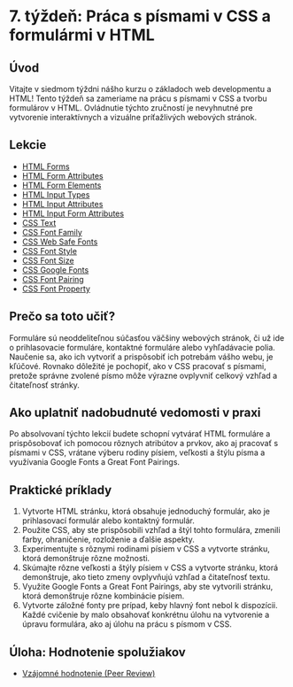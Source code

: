 # 7. týždeň: Práca s písmami v CSS a formulármi v HTML

## Úvod

Vitajte v siedmom týždni nášho kurzu o základoch web developmentu a HTML! Tento týždeň sa zameriame na prácu s písmami v CSS a tvorbu formulárov v HTML. Ovládnutie týchto zručností je nevyhnutné pre vytvorenie interaktívnych a vizuálne príťažlivých webových stránok.

## Lekcie

- [HTML Forms](https://www.w3schools.com/html/html_forms.asp)
- [HTML Form Attributes](https://www.w3schools.com/html/html_form_attributes.asp)
- [HTML Form Elements](https://www.w3schools.com/html/html_form_elements.asp)
- [HTML Input Types](https://www.w3schools.com/html/html_form_input_types.asp)
- [HTML Input Attributes](https://www.w3schools.com/html/html_form_attributes.asp)
- [HTML Input Form Attributes](https://www.w3schools.com/html/html_form_attributes_form.asp)
- [CSS Text](https://www.w3schools.com/css/css_text.asp)
- [CSS Font Family](https://www.w3schools.com/css/css_font.asp)
- [CSS Web Safe Fonts](https://www.w3schools.com/css/css_font_websafe.asp)
- [CSS Font Style](https://www.w3schools.com/css/css_font_style.asp)
- [CSS Font Size](https://www.w3schools.com/css/css_font_size.asp)
- [CSS Google Fonts](https://www.w3schools.com/css/css_font_google.asp)
- [CSS Font Pairing](https://www.w3schools.com/css/css_font_pairings.asp)
- [CSS Font Property](https://www.w3schools.com/css/css_font_shorthand.asp)

## Prečo sa toto učiť?

Formuláre sú neoddeliteľnou súčasťou väčšiny webových stránok, či už ide o prihlasovacie formuláre, kontaktné formuláre alebo vyhľadávacie polia. Naučenie sa, ako ich vytvoriť a prispôsobiť ich potrebám vášho webu, je kľúčové. Rovnako dôležité je pochopiť, ako v CSS pracovať s písmami, pretože správne zvolené písmo môže výrazne ovplyvniť celkový vzhľad a čitateľnosť stránky.

## Ako uplatniť nadobudnuté vedomosti v praxi

Po absolvovaní týchto lekcií budete schopní vytvárať HTML formuláre a prispôsobovať ich pomocou rôznych atribútov a prvkov, ako aj pracovať s písmami v CSS, vrátane výberu rodiny písiem, veľkosti a štýlu písma a využívania Google Fonts a Great Font Pairings.

## Praktické príklady

1. Vytvorte HTML stránku, ktorá obsahuje jednoduchý formulár, ako je prihlasovací formulár alebo kontaktný formulár.
2. Použite CSS, aby ste prispôsobili vzhľad a štýl tohto formulára, zmenili farby, ohraničenie, rozloženie a ďalšie aspekty.
3. Experimentujte s rôznymi rodinami písiem v CSS a vytvorte stránku, ktorá demonštruje rôzne možnosti.
4. Skúmajte rôzne veľkosti a štýly písiem v CSS a vytvorte stránku, ktorá demonštruje, ako tieto zmeny ovplyvňujú vzhľad a čitateľnosť textu.
5. Využite Google Fonts a Great Font Pairings, aby ste vytvorili stránku, ktorá demonštruje rôzne kombinácie písiem.
6. Vytvorte záložné fonty pre prípad, keby hlavný font nebol k dispozícii.
Každé cvičenie by malo obsahovať konkrétnu úlohu na vytvorenie a úpravu formulára, ako aj úlohu na prácu s písmom v CSS.

## Úloha: Hodnotenie spolužiakov

- [Vzájomné hodnotenie (Peer Review)](/2_rocnik/1_polrok/lekcie/PeerReview.md)
